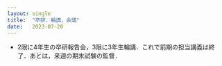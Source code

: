 ```yaml
---
layout: single
title:  "卒研，輪講，会議"
date:   2023-07-20
---
```



- 2限に4年生の卒研報告会，3限に3年生輪講．これで前期の担当講義は終了．あとは，来週の期末試験の監督．


